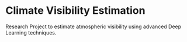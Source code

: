 # Climate Visibility Estimation
Research Project to estimate atmospheric visibility using advanced Deep Learning techniques. 
